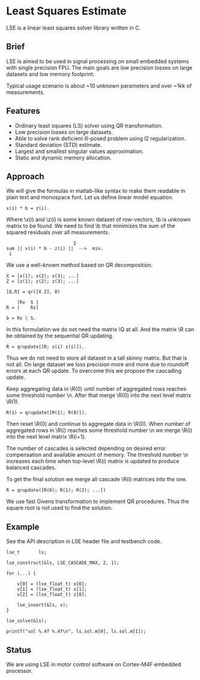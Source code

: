 # Least Squares Estimate

LSE is a linear least squares solver library written in C.

## Brief

LSE is aimed to be used in signal processing on small embedded systems with
single precision FPU. The main goals are low precision losses on large datasets
and low memory footprint.

Typical usage scenario is about ~10 unknown parameters and over ~1kk of
measurements.

## Features

* Ordinary least squares (LS) solver using QR transformation.
* Low precision losses on large datasets.
* Able to solve rank deficient ill-posed problem using l2 regularization.
* Standard deviation (STD) estimate.
* Largest and smallest singular values approximation.
* Static and dynamic memory allocation.

## Approach

We will give the formulas in matlab-like syntax to make them readable in plain
text and monospace font. Let us define linear model equation.

	x(i) * b = z(i).

Where \x(i) and \z(i) is some known dataset of row-vectors, \b is unknown
matrix to be found. We need to find \b that minimizes the sum of the squared
residuals over all measurements.

	                         2
	sum || x(i) * b - z(i) ||  -->  min.
	 i

We use a well-known method based on QR decomposition.

	X = [x(1); x(2); x(3); ...]
	Z = [z(1); z(2); z(3); ...]

	[Q,R] = qr([X Z], 0)

	    [Rx  S ]
	R = [    Rz]

	b = Rx \ S.

In this formulation we do not need the matrix \Q at all. And the matrix \R can
be obtained by the sequential QR updating.

	R = qrupdate([R; x(i) z(i)]).

Thus we do not need to store all dataset in a tall skinny matrix. But that is
not all. On large dataset we loss precision more and more due to roundoff
errors at each QR update. To overcome this we propose the cascading update.

Keep aggregating data in \R(0) until number of aggregated rows reaches some
threshold number \n. After that merge \R(0) into the next level matrix \R(1).

	R(1) = qrupdate([R(1); R(0)]).

Then reset \R(0) and continue to aggregate data in \R(0). When number of
aggregated rows in \R(i) reaches some threshold number \n we merge \R(i) into
the next level matrix \R(i+1).

The number of cascades is selected depending on desired error compensation and
available amount of memory. The threshold number \n increases each time when
top-level \R(i) matrix is updated to produce balanced cascades.

To get the final solution we merge all cascade \R(i) matrices into the one.

	R = qrupdate([R(0); R(1); R(2); ...])

We use fast Givens transformation to implement QR procedures. Thus the square
root is not used to find the solution.

## Example

See the API description in LSE header file and testbench code.

	lse_t       ls;
	
	lse_construct(&ls, LSE_CASCADE_MAX, 2, 1);
	
	for (...) {
	
		v[0] = (lse_float_t) x[0];
		v[1] = (lse_float_t) x[1];
		v[2] = (lse_float_t) z[0];
	
		lse_insert(&ls, v);
	}
	
	lse_solve(&ls);
	
	printf("sol %.4f %.4f\n", ls.sol.m[0], ls.sol.m[1]);

## Status

We are using LSE in motor control software on Cortex-M4F embedded processor.


